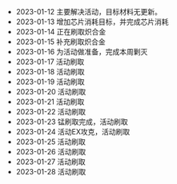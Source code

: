 - 2023-01-12 主要解决活动，目标材料无更新。 
- 2023-01-13 增加芯片消耗目标，并完成芯片消耗
- 2023-01-14 正在刷取炽合金
- 2023-01-15 补充刷取炽合金
- 2023-01-16 为活动做准备，完成本周剿灭
- 2023-01-17 活动刷取
- 2023-01-18 活动刷取
- 2023-01-19 活动刷取
- 2023-01-20 活动刷取
- 2023-01-21 活动刷取
- 2023-01-22 活动刷取
- 2023-01-23 锰刷取完成，活动刷取
- 2023-01-24 活动EX攻克，活动刷取
- 2023-01-25 活动刷取
- 2023-01-26 活动刷取
- 2023-01-27 活动刷取
- 2023-01-28 活动刷取
